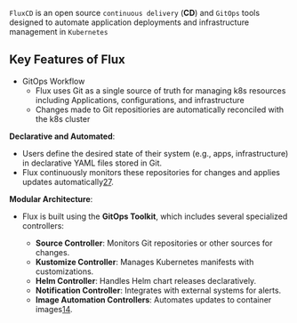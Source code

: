 `FluxCD` is an open source `continuous delivery` (**CD**) and `GitOps` tools designed to automate application deployments and infrastructure management in `Kubernetes`   

## Key  Features of Flux 

- GitOps Workflow 
	- Flux uses Git as a single source of truth for managing k8s resources including Applications, configurations, and infrastructure
	- Changes made to Git repositiories are automatically reconciled with the k8s cluster 

**Declarative and Automated**:

- Users define the desired state of their system (e.g., apps, infrastructure) in declarative YAML files stored in Git.
- Flux continuously monitors these repositories for changes and applies updates automatically[2](https://fluxcd.io)[7](https://www.cncf.io/blog/2023/09/15/what-is-flux-cd/).

**Modular Architecture**:

- Flux is built using the **GitOps Toolkit**, which includes several specialized controllers:
    
    - **Source Controller**: Monitors Git repositories or other sources for changes.
    - **Kustomize Controller**: Manages Kubernetes manifests with customizations.
    - **Helm Controller**: Handles Helm chart releases declaratively.
    - **Notification Controller**: Integrates with external systems for alerts.
    - **Image Automation Controllers**: Automates updates to container images[1](https://spacelift.io/blog/fluxcd)[4](https://fluxcd.io/flux/components/).


